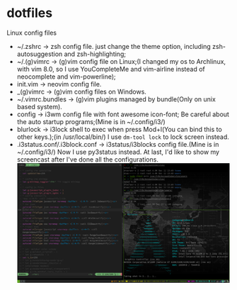 # dotfiles
Linux config files

- ~/.zshrc -> zsh config file. just change the theme option, including zsh-autosuggestion and zsh-highlighting;
- ~/.(g)vimrc -> (g)vim config file on Linux;(I changed my os to Archlinux, with vim 8.0, so I use YouCompleteMe and vim-airline instead of neocomplete and vim-powerline);
- init.vim -> neovim config file.
- _(g)vimrc -> (g)vim config files on Windows.
- ~/.vimrc.bundles -> (g)vim plugins managed by bundle(Only on unix based system).
- config -> i3wm config file with font awesome icon-font; Be careful about the auto startup programs;(Mine is in ~/.config/i3/)
- blurlock -> i3lock shell to exec when press Mod+l(You can bind this to other keys.);(in /usr/local/bin/) I use ``dm-tool lock`` to lock screen instead.
- .i3status.conf/.i3block.conf -> i3status/i3blocks config file.(Mine is in ~/.config/i3/)   Now I use py3status instead.
At last, I'd like to show my screencast after I've done all the configurations.   
![](https://raw.githubusercontent.com/jadegong/dotfiles/master/screenFetch-2020-12-11_13-57-07.png)
